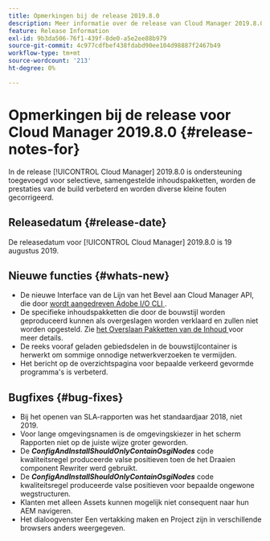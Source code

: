 ```yaml
---
title: Opmerkingen bij de release 2019.8.0
description: Meer informatie over de release van Cloud Manager 2019.8.0.
feature: Release Information
exl-id: 9b3da506-76f1-439f-8de0-a5e2ee88b979
source-git-commit: 4c977cdfbef438fdabd90ee104d98887f2467b49
workflow-type: tm+mt
source-wordcount: '213'
ht-degree: 0%

---
```


# Opmerkingen bij de release voor Cloud Manager 2019.8.0 {#release-notes-for}

In de release [!UICONTROL Cloud Manager] 2019.8.0 is ondersteuning toegevoegd voor selectieve, samengestelde inhoudspakketten, worden de prestaties van de build verbeterd en worden diverse kleine fouten gecorrigeerd.

## Releasedatum {#release-date}

De releasedatum voor [!UICONTROL Cloud Manager] 2019.8.0 is 19 augustus 2019.

## Nieuwe functies {#whats-new}

* De nieuwe Interface van de Lijn van het Bevel aan Cloud Manager API, die door [ wordt aangedreven Adobe I/O CLI ](https://github.com/adobe/aio-cli-plugin-cloudmanager).
* De specifieke inhoudspakketten die door de bouwstijl worden geproduceerd kunnen als overgeslagen worden verklaard en zullen niet worden opgesteld. Zie [ het Overslaan Pakketten van de Inhoud ](/help/getting-started/project-setup.md#skipping-content-packages) voor meer details.
* De reeks vooraf geladen gebiedsdelen in de bouwstijlcontainer is herwerkt om sommige onnodige netwerkverzoeken te vermijden.
* Het bericht op de overzichtspagina voor bepaalde verkeerd gevormde programma&#39;s is verbeterd.

## Bugfixes {#bug-fixes}

* Bij het openen van SLA-rapporten was het standaardjaar 2018, niet 2019.
* Voor lange omgevingsnamen is de omgevingskiezer in het scherm Rapporten niet op de juiste wijze groter geworden.
* De ***ConfigAndInstallShouldOnlyContainOsgiNodes*** code kwaliteitsregel produceerde valse positieven toen de het Draaien component Rewriter werd gebruikt.
* De ***ConfigAndInstallShouldOnlyContainOsgiNodes*** code kwaliteitsregel produceerde valse positieven voor bepaalde ongewone wegstructuren.
* Klanten met alleen Assets kunnen mogelijk niet consequent naar hun AEM navigeren.
* Het dialoogvenster Een vertakking maken en Project zijn in verschillende browsers anders weergegeven.
